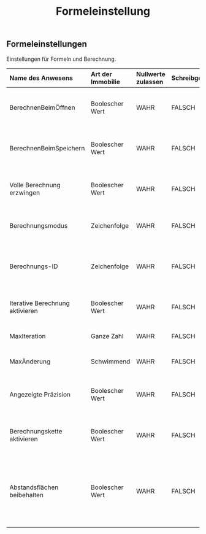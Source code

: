 ﻿---
title: Formeleinstellung
second_title: Aspose.Cells Cloud Documen
type: docs
url: /de/specification/model/formulasettings/
description: "Aspose.Cells Cloud-Modellspezifikation: FormulaSettings. Müheloses Bearbeiten von Excel und anderen Tabellenkalkulationsdokumenten mit Funktionen wie Öffnen, Generieren, Bearbeiten, Teilen, Zusammenführen, Vergleichen und Konvertieren"
kwords: Excel, Office, Tabellenkalkulation, Cloud REST API, Formeleinstellungen
weight: 50
---
## **Formeleinstellungen**

 Einstellungen für Formeln und Berechnung.

| Name des Anwesens| Art der Immobilie| Nullwerte zulassen| Schreibgeschützt| Standardwert| Beschreibung|
|:- |:- |:- |:- |:- |:- |
| BerechnenBeimÖffnen| Boolescher Wert| WAHR| FALSCH|| Gibt an, ob die Anwendung beim Öffnen der Arbeitsmappe eine vollständige Berechnung durchführen muss.|
| BerechnenBeimSpeichern| Boolescher Wert| WAHR| FALSCH|| Gibt an, ob im manuellen Berechnungsmodus die Arbeitsmappe vor dem Speichern des Dokuments neu berechnet werden soll.|
|Volle Berechnung erzwingen| Boolescher Wert| WAHR| FALSCH|| Gibt an, ob alle Formeln jedes Mal berechnet werden, wenn eine Berechnung ausgelöst wird.|
| Berechnungsmodus| Zeichenfolge| WAHR| FALSCH|| Ruft den Modus für die Arbeitsmappenberechnung in MS Excel ab oder legt ihn fest.|
| Berechnungs-ID| Zeichenfolge| WAHR| FALSCH|| Gibt die Version der Berechnungs-Engine an, die zum Berechnen von Werten in der Arbeitsmappe verwendet wird.|
| Iterative Berechnung aktivieren| Boolescher Wert| WAHR| FALSCH|| Gibt an, ob die iterative Berechnung zum Auflösen von Zirkelbezügen aktiviert wird.|
| MaxIteration| Ganze Zahl| WAHR| FALSCH|| Die maximale Anzahl an Iterationen zum Auflösen eines Zirkelverweises.|
| MaxÄnderung| Schwimmend| WAHR| FALSCH|| Die maximale Änderung zum Auflösen eines Zirkelverweises.|
| Angezeigte Präzision| Boolescher Wert| WAHR| FALSCH|| Ob die Genauigkeit der berechneten Ergebnisse so eingestellt werden soll, wie sie beim Berechnen von Formeln angezeigt werden|
| Berechnungskette aktivieren| Boolescher Wert| WAHR| FALSCH|| Gibt an, ob die Berechnungskette für Formeln aktiviert werden soll. Der Standardwert ist „false“.|
| Abstandsflächen beibehalten| Boolescher Wert| WAHR| FALSCH||Gibt an, ob die Leerzeichen und Zeilenumbrüche, die beim Abrufen und Festlegen von Formeln zwischen Formel-Tokens eingefügt werden, beibehalten werden sollen. Der Standardwert ist „false“.|

